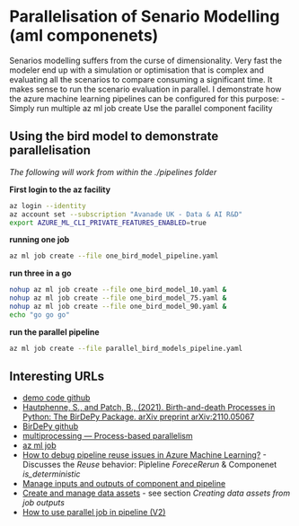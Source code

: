 # Parallelisation of Senario Modelling (aml componenets)

Senarios modelling suffers from the curse of dimensionality. Very fast the modeler end up with a simulation or optimisation that is complex and evaluating all the scenarios to compare consuming a significant time. It makes sense to run the scenario evaluation in parallel. I demonstrate how the azure machine learning pipelines can be configured for this purpose:
    - Simply run multiple az ml job create
Use the parallel component facility

## Using the bird model to demonstrate parallelisation

*The following will work from within the ./pipelines folder*

**First login to the az facility**

```bash
az login --identity
az account set --subscription "Avanade UK - Data & AI R&D"
export AZURE_ML_CLI_PRIVATE_FEATURES_ENABLED=true
```

**running one job**
```bash
az ml job create --file one_bird_model_pipeline.yaml
```

**run three in a go**
```bash
nohup az ml job create --file one_bird_model_10.yaml &
nohup az ml job create --file one_bird_model_75.yaml &
nohup az ml job create --file one_bird_model_90.yaml &
echo "go go go"
```

**run the parallel pipeline**
```bash
az ml job create --file parallel_bird_models_pipeline.yaml
```

## Interesting URLs
- [demo code github](https://github.com/elikling/aml_demos)
- [Hautphenne, S., and Patch, B., (2021). Birth-and-death Processes in Python: The BirDePy Package. arXiv preprint arXiv:2110.05067](https://arxiv.org/abs/2110.05067)
- [BirDePy github](https://birdepy.github.io/)
- [multiprocessing — Process-based parallelism](https://docs.python.org/3/library/multiprocessing.html)
- [az ml job](https://learn.microsoft.com/en-us/cli/azure/ml/job?view=azure-cli-latest)
- [How to debug pipeline reuse issues in Azure Machine Learning?](https://learn.microsoft.com/en-us/azure/machine-learning/how-to-debug-pipeline-reuse-issues?view=azureml-api-2) - Discusses the *Reuse* behavior: Pipleline *ForeceRerun* & Componenet *is_deterministic*
- [Manage inputs and outputs of component and pipeline](https://learn.microsoft.com/en-us/azure/machine-learning/how-to-manage-inputs-outputs-pipeline?view=azureml-api-2&tabs=cli)
- [Create and manage data assets](https://learn.microsoft.com/en-us/azure/machine-learning/how-to-create-data-assets?view=azureml-api-2&tabs=cli) - see section *Creating data assets from job outputs*
- [How to use parallel job in pipeline (V2)](https://learn.microsoft.com/en-us/azure/machine-learning/how-to-use-parallel-job-in-pipeline?view=azureml-api-2&tabs=cliv2)